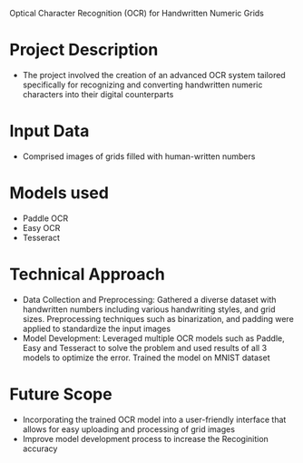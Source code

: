 Optical Character Recognition (OCR) for Handwritten Numeric Grids

# Project Description
* The project involved the creation of an advanced OCR system tailored specifically for recognizing and converting handwritten numeric characters into their digital counterparts

# Input Data
* Comprised images of grids filled with human-written numbers

# Models used
* Paddle OCR
* Easy OCR
* Tesseract

# Technical Approach
* Data Collection and Preprocessing: Gathered a diverse dataset with handwritten numbers including various handwriting styles, and grid sizes. Preprocessing techniques such as binarization, and padding were applied to standardize the input images
* Model Development: Leveraged multiple OCR models such as Paddle, Easy and Tesseract to solve the problem and used results of all 3 models to optimize the error. Trained the model on MNIST dataset

# Future Scope
* Incorporating the trained OCR model into a user-friendly interface that allows for easy uploading and processing of grid images
* Improve model development process to increase the Recoginition accuracy
